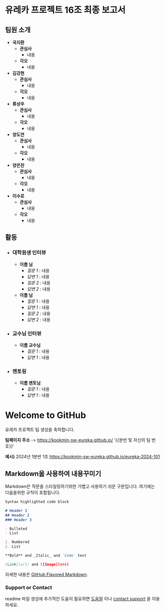 # 유레카 프로젝트 16조 최종 보고서

## 팀원 소개
- **국지환**
  - **관심사**
    - 내용
  - **각오**
    - 내용
- **김강현**
  - **관심사**
    - 내용
  - **각오**
    - 내용
- **류상우**
  - **관심사**
    - 내용
  - **각오**
    - 내용
- **양도연**
  - **관심사**
    - 내용
  - **각오**
    - 내용
- **양은찬**
  - **관심사**
    - 내용
  - **각오**
    - 내용
- **이수로**
  - **관심사**
    - 내용
  - **각오**
    - 내용
## 활동
  - ### 대학원생 인터뷰
    - **이름 님**
      - *질문 1* : 내용
      - *답변 1* : 내용
      - *질문 2* : 내용
      - *답변 2* : 내용
    - **이름 님**
      - *질문 1* : 내용
      - *답변 1* : 내용
      - *질문 2* : 내용
      - *답변 2* : 내용
  - ### 교수님 인터뷰
    - **이름 교수님**
      - *질문 1* : 내용
      - *답변 1* : 내용
  - ### 멘토링
    - **이름 멘토님**
      - *질문 1* : 내용
      - *답변 1* : 내용
   

# Welcome to GitHub

유레카 프로젝트 팀 생성을 축하합니다.

**팀페이지 주소** -> https://kookmin-sw-eureka.github.io/ '{{분반 및 자신의 팀 번호}}'

**예시)** 2024년 1분반 1조  https://kookmin-sw-eureka.github.io/eureka-2024-101

## Markdown을 사용하여 내용꾸미기

Markdown은 작문을 스타일링하기위한 가볍고 사용하기 쉬운 구문입니다. 여기에는 다음을위한 규칙이 포함됩니다.

```markdown
Syntax highlighted code block

# Header 1
## Header 2
### Header 3

- Bulleted
- List

1. Numbered
2. List

**Bold** and _Italic_ and `Code` text

[Link](url) and ![Image](src)
```

자세한 내용은 [GitHub Flavored Markdown](https://guides.github.com/features/mastering-markdown/).

### Support or Contact

readme 파일 생성에 추가적인 도움이 필요하면 [도움말](https://help.github.com/articles/about-readmes/) 이나 [contact support](https://github.com/contact) 을 이용하세요.
